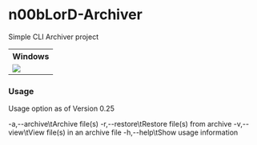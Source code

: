 # n00bLorD-Archiver
Simple CLI Archiver project

<table border=0><tr><th>Windows</th></tr><tr><td><a href="https://travis-ci.org/ddulshan/n00bLorD-Archiver"><img src="https://travis-ci.org/ddulshan/n00bLorD-Archiver.svg?branch=master"</img></a></td></tr></table>


### Usage

Usage option as of Version 0.25

  -a,--archive\tArchive file(s)
  -r,--restore\tRestore file(s) from archive
  -v,--view\tView file(s) in an archive file
  -h,--help\tShow usage information
